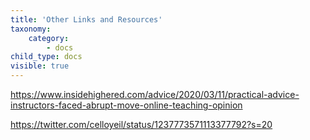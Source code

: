 ```yaml
---
title: 'Other Links and Resources'
taxonomy:
    category:
        - docs
child_type: docs
visible: true
---
```


<https://www.insidehighered.com/advice/2020/03/11/practical-advice-instructors-faced-abrupt-move-online-teaching-opinion>

<https://twitter.com/celloyeil/status/1237773571113377792?s=20>
